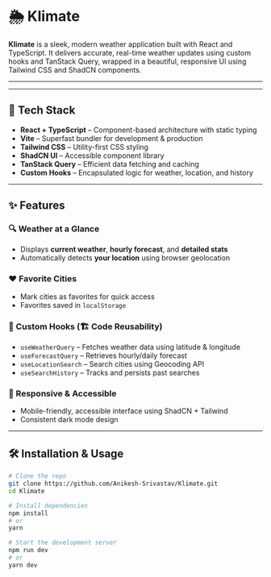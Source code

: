 # 🌦️ Klimate

**Klimate** is a sleek, modern weather application built with React and TypeScript. It delivers accurate, real-time weather updates using custom hooks and TanStack Query, wrapped in a beautiful, responsive UI using Tailwind CSS and ShadCN components.

---

<!-- ## 🚀 Live Demo

🔗 [klimate-zeta.vercel.app](https://klimate-zeta.vercel.app)-->

---

## 🧱 Tech Stack

- **React + TypeScript** – Component-based architecture with static typing
- **Vite** – Superfast bundler for development & production
- **Tailwind CSS** – Utility-first CSS styling
- **ShadCN UI** – Accessible component library
- **TanStack Query** – Efficient data fetching and caching
- **Custom Hooks** – Encapsulated logic for weather, location, and history

---

## ✨ Features

### 🔍 Weather at a Glance
- Displays **current weather**, **hourly forecast**, and **detailed stats**
- Automatically detects **your location** using browser geolocation

### ❤️ Favorite Cities
- Mark cities as favorites for quick access
- Favorites saved in `localStorage`

### 🧠 Custom Hooks (🏗️ Code Reusability)
- `useWeatherQuery` – Fetches weather data using latitude & longitude
- `useForecastQuery` – Retrieves hourly/daily forecast
- `useLocationSearch` – Search cities using Geocoding API
- `useSearchHistory` – Tracks and persists past searches

### 📱 Responsive & Accessible
- Mobile-friendly, accessible interface using ShadCN + Tailwind
- Consistent dark mode design

---

## 🛠️ Installation & Usage

```bash
# Clone the repo
git clone https://github.com/Anikesh-Srivastav/Klimate.git
cd Klimate

# Install dependencies
npm install
# or
yarn

# Start the development server
npm run dev
# or
yarn dev
